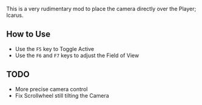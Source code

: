 ﻿This is a very rudimentary mod to place the camera directly over the Player; Icarus.

## How to Use
- Use the `F5` key to Toggle Active
- Use the `F6` and `F7` keys to adjust the Field of View

## TODO
- More precise camera control
- Fix Scrollwheel still tilting the Camera
